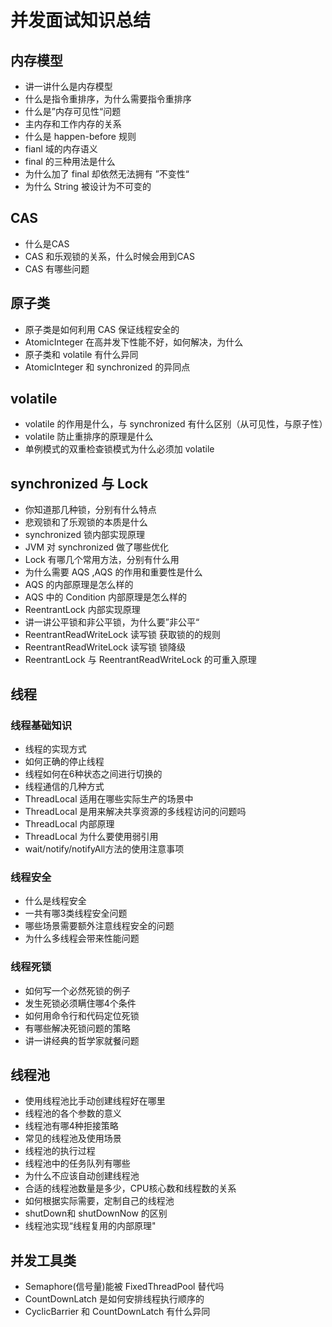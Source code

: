 
# 并发面试知识总结

## 内存模型

- 讲一讲什么是内存模型
- 什么是指令重排序，为什么需要指令重排序
- 什么是”内存可见性“问题
- 主内存和工作内存的关系
- 什么是 happen-before 规则
- fianl 域的内存语义
- final 的三种用法是什么
- 为什么加了 final 却依然无法拥有 ”不变性“
- 为什么 String 被设计为不可变的

## CAS

- 什么是CAS
- CAS 和乐观锁的关系，什么时候会用到CAS
- CAS 有哪些问题

## 原子类

- 原子类是如何利用 CAS 保证线程安全的
- AtomicInteger 在高并发下性能不好，如何解决，为什么
- 原子类和 volatile 有什么异同
- AtomicInteger 和 synchronized 的异同点

## volatile

- volatile 的作用是什么，与 synchronized 有什么区别（从可见性，与原子性）
- volatile 防止重排序的原理是什么
- 单例模式的双重检查锁模式为什么必须加 volatile

## synchronized 与 Lock

- 你知道那几种锁，分别有什么特点
- 悲观锁和了乐观锁的本质是什么
- synchronized 锁内部实现原理
- JVM 对 synchronized 做了哪些优化
- Lock 有哪几个常用方法，分别有什么用
- 为什么需要 AQS ,AQS 的作用和重要性是什么
- AQS 的内部原理是怎么样的
- AQS 中的 Condition 内部原理是怎么样的
- ReentrantLock 内部实现原理
- 讲一讲公平锁和非公平锁，为什么要”非公平“
- ReentrantReadWriteLock 读写锁 获取锁的的规则
- ReentrantReadWriteLock 读写锁 锁降级
- ReentrantLock 与  ReentrantReadWriteLock 的可重入原理

## 线程

### 线程基础知识

- 线程的实现方式
- 如何正确的停止线程
- 线程如何在6种状态之间进行切换的
- 线程通信的几种方式
- ThreadLocal 适用在哪些实际生产的场景中
- ThreadLocal 是用来解决共享资源的多线程访问的问题吗
- ThreadLocal 内部原理
- ThreadLocal 为什么要使用弱引用
- wait/notify/notifyAll方法的使用注意事项
  
### 线程安全

- 什么是线程安全
- 一共有哪3类线程安全问题
- 哪些场景需要额外注意线程安全的问题
- 为什么多线程会带来性能问题

### 线程死锁

- 如何写一个必然死锁的例子
- 发生死锁必须瞒住哪4个条件
- 如何用命令行和代码定位死锁
- 有哪些解决死锁问题的策略
- 讲一讲经典的哲学家就餐问题

## 线程池

- 使用线程池比手动创建线程好在哪里
- 线程池的各个参数的意义
- 线程池有哪4种拒接策略
- 常见的线程池及使用场景
- 线程池的执行过程
- 线程池中的任务队列有哪些
- 为什么不应该自动创建线程池
- 合适的线程池数量是多少，CPU核心数和线程数的关系
- 如何根据实际需要，定制自己的线程池
- shutDown和 shutDownNow 的区别
- 线程池实现“线程复用的内部原理"

## 并发工具类

- Semaphore(信号量)能被 FixedThreadPool 替代吗
- CountDownLatch 是如何安排线程执行顺序的
- CyclicBarrier 和 CountDownLatch 有什么异同
